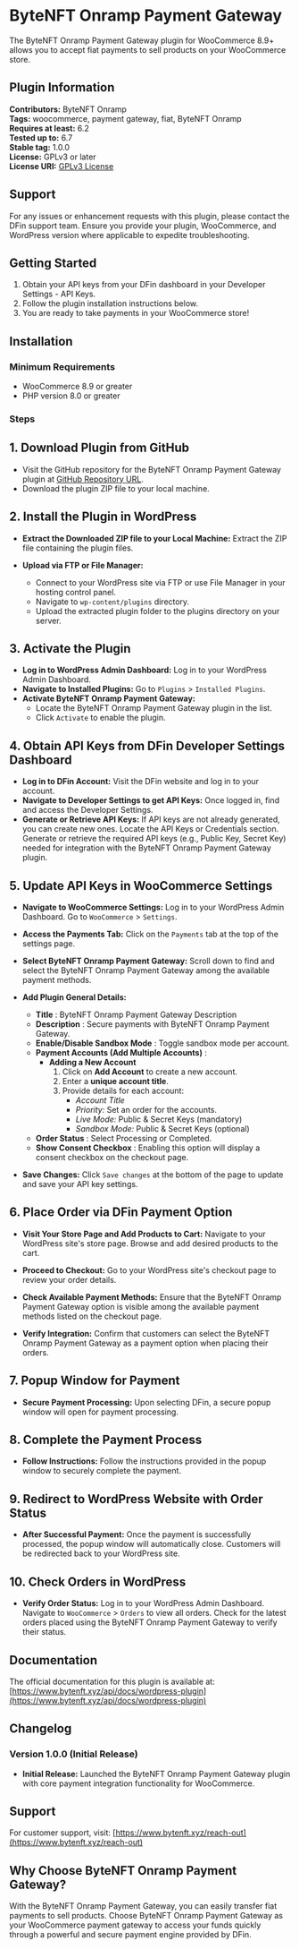 # ByteNFT Onramp Payment Gateway

The ByteNFT Onramp Payment Gateway plugin for WooCommerce 8.9+ allows you to accept fiat payments to sell products on your WooCommerce store.

## Plugin Information

**Contributors:** ByteNFT Onramp  
**Tags:** woocommerce, payment gateway, fiat, ByteNFT Onramp  
**Requires at least:** 6.2  
**Tested up to:** 6.7  
**Stable tag:** 1.0.0  
**License:** GPLv3 or later  
**License URI:** [GPLv3 License](https://www.gnu.org/licenses/gpl-3.0.html)

## Support

For any issues or enhancement requests with this plugin, please contact the DFin support team. Ensure you provide your plugin, WooCommerce, and WordPress version where applicable to expedite troubleshooting.

## Getting Started

1. Obtain your API keys from your DFin dashboard in your Developer Settings - API Keys.
2. Follow the plugin installation instructions below.
3. You are ready to take payments in your WooCommerce store!

## Installation

### Minimum Requirements

- WooCommerce 8.9 or greater
- PHP version 8.0 or greater

### Steps

## 1. Download Plugin from GitHub

- Visit the GitHub repository for the ByteNFT Onramp Payment Gateway plugin at [GitHub Repository URL](https://github.com/dfin-ai/dfin-sell-payment-gateway).
- Download the plugin ZIP file to your local machine.

## 2. Install the Plugin in WordPress

- **Extract the Downloaded ZIP file to your Local Machine:**
  Extract the ZIP file containing the plugin files.

- **Upload via FTP or File Manager:**
  - Connect to your WordPress site via FTP or use File Manager in your hosting control panel.
  - Navigate to `wp-content/plugins` directory.
  - Upload the extracted plugin folder to the plugins directory on your server.

## 3. Activate the Plugin

- **Log in to WordPress Admin Dashboard:**
  Log in to your WordPress Admin Dashboard.
- **Navigate to Installed Plugins:**
  Go to `Plugins` > `Installed Plugins`.
- **Activate ByteNFT Onramp Payment Gateway:**
  - Locate the ByteNFT Onramp Payment Gateway plugin in the list.
  - Click `Activate` to enable the plugin.

## 4. Obtain API Keys from DFin Developer Settings Dashboard

- **Log in to DFin Account:**
  Visit the DFin website and log in to your account.
- **Navigate to Developer Settings to get API Keys:**
  Once logged in, find and access the Developer Settings.
- **Generate or Retrieve API Keys:**
  If API keys are not already generated, you can create new ones.
  Locate the API Keys or Credentials section.
  Generate or retrieve the required API keys (e.g., Public Key, Secret Key) needed for integration with the ByteNFT Onramp Payment Gateway plugin.

## 5. Update API Keys in WooCommerce Settings

- **Navigate to WooCommerce Settings:**
  Log in to your WordPress Admin Dashboard.
  Go to `WooCommerce` > `Settings`.
- **Access the Payments Tab:**
  Click on the `Payments` tab at the top of the settings page.
- **Select ByteNFT Onramp Payment Gateway:**
  Scroll down to find and select the ByteNFT Onramp Payment Gateway among the available payment methods.

- **Add Plugin General Details:**

  - **Title** : ByteNFT Onramp Payment Gateway
    Description
  - **Description** : Secure payments with ByteNFT Onramp Payment Gateway.
  - **Enable/Disable Sandbox Mode** : Toggle sandbox mode per account.
  - **Payment Accounts (Add Multiple Accounts)** :
    - **Adding a New Account**
      1. Click on **Add Account** to create a new account.
      2. Enter a **unique account title**.
      3. Provide details for each account:
         - _Account Title_
         - _Priority:_ Set an order for the accounts.
         - _Live Mode:_ Public & Secret Keys (mandatory)
         - _Sandbox Mode:_ Public & Secret Keys (optional)
  - **Order Status** : Select Processing or Completed.
  - **Show Consent Checkbox** : Enabling this option will display a consent checkbox on the checkout page.

- **Save Changes:**
  Click `Save changes` at the bottom of the page to update and save your API key settings.

## 6. Place Order via DFin Payment Option

- **Visit Your Store Page and Add Products to Cart:**
  Navigate to your WordPress site's store page.
  Browse and add desired products to the cart.

- **Proceed to Checkout:**
  Go to your WordPress site's checkout page to review your order details.

- **Check Available Payment Methods:**
  Ensure that the ByteNFT Onramp Payment Gateway option is visible among the available payment methods listed on the checkout page.

- **Verify Integration:**
  Confirm that customers can select the ByteNFT Onramp Payment Gateway as a payment option when placing their orders.

## 7. Popup Window for Payment

- **Secure Payment Processing:**
  Upon selecting DFin, a secure popup window will open for payment processing.

## 8. Complete the Payment Process

- **Follow Instructions:**
  Follow the instructions provided in the popup window to securely complete the payment.

## 9. Redirect to WordPress Website with Order Status

- **After Successful Payment:**
  Once the payment is successfully processed, the popup window will automatically close.
  Customers will be redirected back to your WordPress site.

## 10. Check Orders in WordPress

- **Verify Order Status:**
  Log in to your WordPress Admin Dashboard.
  Navigate to `WooCommerce` > `Orders` to view all orders.
  Check for the latest orders placed using the ByteNFT Onramp Payment Gateway to verify their status.

## Documentation

The official documentation for this plugin is available at: [https://www.bytenft.xyz/api/docs/wordpress-plugin](https://www.bytenft.xyz/api/docs/wordpress-plugin)

## Changelog

### Version 1.0.0 (Initial Release)

- **Initial Release:** Launched the ByteNFT Onramp Payment Gateway plugin with core payment integration functionality for WooCommerce.

## Support

For customer support, visit: [https://www.bytenft.xyz/reach-out](https://www.bytenft.xyz/reach-out)

## Why Choose ByteNFT Onramp Payment Gateway?

With the ByteNFT Onramp Payment Gateway, you can easily transfer fiat payments to sell products. Choose ByteNFT Onramp Payment Gateway as your WooCommerce payment gateway to access your funds quickly through a powerful and secure payment engine provided by DFin.
